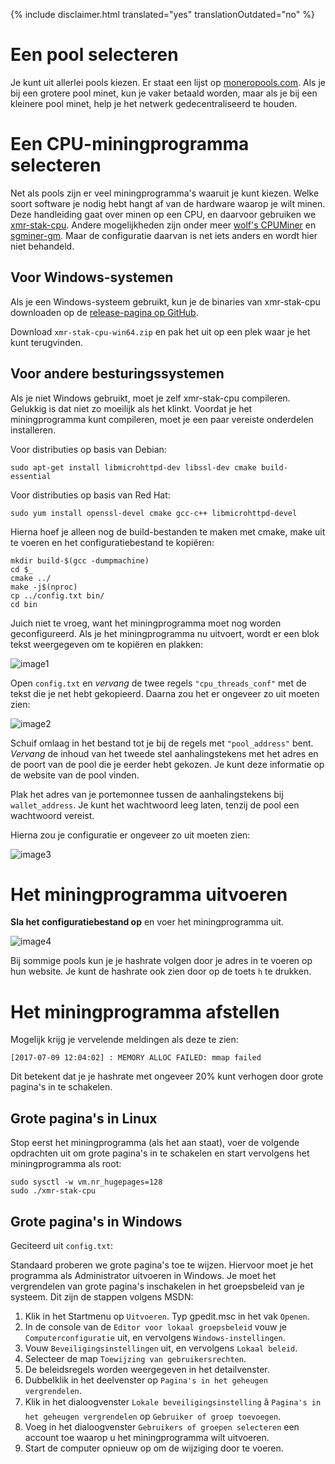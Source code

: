 {% include disclaimer.html translated="yes" translationOutdated="no" %}

# Een pool selecteren

Je kunt uit allerlei pools kiezen. Er staat een lijst op
[moneropools.com](https://moneropools.com). Als je bij een grotere pool minet, kun je
vaker betaald worden, maar als je bij een kleinere pool minet, help je het netwerk
gedecentraliseerd te houden.

# Een CPU-miningprogramma selecteren

Net als pools zijn er veel miningprogramma's waaruit je kunt kiezen. Welke soort software
je nodig hebt hangt af van de hardware waarop je wilt minen. Deze handleiding gaat over
minen op een CPU, en daarvoor gebruiken we
[xmr-stak-cpu](https://github.com/fireice-uk/xmr-stak-cpu). Andere mogelijkheden zijn onder meer
[wolf's CPUMiner](https://github.com/wolf9466/cpuminer-multi) en
[sgminer-gm](https://github.com/genesismining/sgminer-gm). Maar de
configuratie daarvan is net iets anders en wordt hier niet behandeld.

## Voor Windows-systemen

Als je een Windows-systeem gebruikt, kun je de binaries van xmr-stak-cpu
downloaden op de
[release-pagina op GitHub](https://github.com/fireice-uk/xmr-stak-cpu/releases).

Download `xmr-stak-cpu-win64.zip` en pak het uit op een plek waar je
het kunt terugvinden.

## Voor andere besturingssystemen

Als je niet Windows gebruikt, moet je zelf xmr-stak-cpu compileren.
Gelukkig is dat niet zo moeilijk als het klinkt. Voordat je het miningprogramma kunt compileren,
moet je een paar vereiste onderdelen installeren.

Voor distributies op basis van Debian:

    sudo apt-get install libmicrohttpd-dev libssl-dev cmake build-essential

Voor distributies op basis van Red Hat:

	sudo yum install openssl-devel cmake gcc-c++ libmicrohttpd-devel

<!-- TODO: Add dependencies for other operating systems? -->

Hierna hoef je alleen nog de build-bestanden te maken met cmake,
make uit te voeren en het configuratiebestand te kopiëren:

    mkdir build-$(gcc -dumpmachine)
	cd $_
	cmake ../
	make -j$(nproc)
	cp ../config.txt bin/
	cd bin

Juich niet te vroeg, want het miningprogramma moet nog worden geconfigureerd. Als je het miningprogramma nu uitvoert,
wordt er een blok tekst weergegeven om te kopiëren en plakken:

![image1](png/mine_to_pool/1.png)

Open `config.txt` en *vervang* de twee regels `"cpu_threads_conf"` met de tekst
die je net hebt gekopieerd. Daarna zou het er ongeveer zo uit moeten zien:

![image2](png/mine_to_pool/2.png)

Schuif omlaag in het bestand tot je bij de regels met `"pool_address"` bent.
*Vervang* de inhoud van het tweede stel aanhalingstekens met het adres en de poort van
de pool die je eerder hebt gekozen. Je kunt deze informatie op de website van de pool vinden.

Plak het adres van je portemonnee tussen de aanhalingstekens bij `wallet_address`. Je kunt het
wachtwoord leeg laten, tenzij de pool een wachtwoord vereist.

Hierna zou je configuratie er ongeveer zo uit moeten zien:

![image3](png/mine_to_pool/3.png)

# Het miningprogramma uitvoeren

**Sla het configuratiebestand op** en voer het miningprogramma uit.

![image4](png/mine_to_pool/4.png)

Bij sommige pools kun je je hashrate volgen door je adres in te voeren op hun
website. Je kunt de hashrate ook zien door op de toets `h` te drukken.

# Het miningprogramma afstellen

Mogelijk krijg je vervelende meldingen als deze te zien:

	[2017-07-09 12:04:02] : MEMORY ALLOC FAILED: mmap failed

Dit betekent dat je je hashrate met ongeveer 20% kunt verhogen door grote pagina's in te schakelen.

## Grote pagina's in Linux

Stop eerst het miningprogramma (als het aan staat), voer de volgende opdrachten uit om
grote pagina's in te schakelen en start vervolgens het miningprogramma als root:

	sudo sysctl -w vm.nr_hugepages=128
	sudo ./xmr-stak-cpu

## Grote pagina's in Windows

Geciteerd uit `config.txt`:

Standaard proberen we grote pagina's toe te wijzen. Hiervoor moet je het programma als Administrator uitvoeren in Windows.
Je moet het vergrendelen van grote pagina's inschakelen in het groepsbeleid van je systeem. Dit zijn de stappen volgens MSDN:
1. Klik in het Startmenu op `Uitvoeren`. Typ gpedit.msc in het vak `Openen`.
2. In de console van de `Editor voor lokaal groepsbeleid` vouw je `Computerconfiguratie` uit, en vervolgens `Windows-instellingen`.
3. Vouw `Beveiligingsinstellingen` uit, en vervolgens `Lokaal beleid`.
4. Selecteer de map `Toewijzing van gebruikersrechten`.
5. De beleidsregels worden weergegeven in het detailvenster.
6. Dubbelklik in het deelvenster op `Pagina's in het geheugen vergrendelen`.
7. Klik in het dialoogvenster `Lokale beveiligingsinstelling` â `Pagina's in het geheugen vergrendelen` op `Gebruiker of groep toevoegen`.
8. Voeg in het dialoogvenster `Gebruikers of groepen selecteren` een account toe waarop u het miningprogramma wilt uitvoeren.
9. Start de computer opnieuw op om de wijziging door te voeren.

